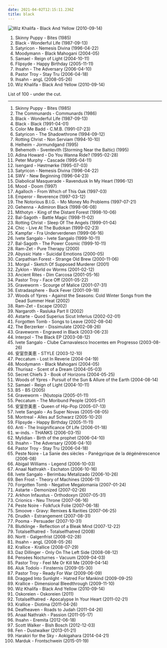 ```yaml
---
date: 2021-04-02T12:15:11.236Z
title: black
---
```

![Wiz Khalifa - Black And Yellow (2010-09-14)](http://coverartarchive.org/release/b58e040e-e64c-4d77-bbec-5dde4755de8a/28279457366-500.jpg "Wiz Khalifa - Black And Yellow (2010-09-14)")
<ol class="albums">
<li data-cover="https://via.placeholder.com/450" data-tags="industrial" role="button">Skinny Puppy - Bites (1985)</li>
<li data-cover="http://coverartarchive.org/release/682ac206-fba0-49ce-8a1c-37373b110ad1/7042253296-500.jpg" data-tags="80s" role="button">Black - Wonderful Life (1987-09-13)</li>
<li data-cover="https://img.discogs.com/cNhyGiPa18oIAK7F52ij5CIZrFM=/fit-in/562x556/filters:strip_icc():format(jpeg):mode_rgb():quality(90)/discogs-images/R-2133956-1348802991-3436.jpeg.jpg" data-tags="black metal" role="button">Satyricon - Nemesis Divina (1996-04-22)</li>
<li data-cover="https://img.discogs.com/lR9OILM_9YX_f7xYHNGmT4wU7gw=/fit-in/600x600/filters:strip_icc():format(jpeg):mode_rgb():quality(90)/discogs-images/R-2014630-1323624467.jpeg.jpg" data-tags="house, detroit, deep house" role="button">Moodymann - Black Mahogani (2004-05)</li>
<li data-cover="http://coverartarchive.org/release/bd9ddc75-db23-4d46-b748-a39e5d4c5a19/26723378277-500.jpg" data-tags="industrial metal" role="button">Samael - Reign of Light (2004-10-11)</li>
<li data-cover="http://coverartarchive.org/release/696527a2-2afc-4ba6-a5d7-c96f3f72aca5/6845856977-500.jpg" data-tags="black" role="button">Flipsyde - Happy Birthday (2005-11-11)</li>
<li data-cover="https://via.placeholder.com/450" data-tags="progressive metal, progressive black metal, black metal" role="button">Ihsahn - The Adversary (2006-04-10)</li>
<li data-cover="https://img.discogs.com/pVa8ViN8xZ1a5LhIJQSwhwoTDNc=/fit-in/600x600/filters:strip_icc():format(jpeg):mode_rgb():quality(90)/discogs-images/R-2840956-1572891029-1201.jpeg.jpg" data-tags="hip hop, dirty south, southern rap, south, gucci mane" role="button">Pastor Troy - Stay Tru (2006-04-18)</li>
<li data-cover="https://via.placeholder.com/450" data-tags="progressive metal, progressive black metal, black metal, 2008" role="button">Ihsahn - angL (2008-05-26)</li>
<li data-cover="http://coverartarchive.org/release/b58e040e-e64c-4d77-bbec-5dde4755de8a/28279457366-500.jpg" data-tags="black, yellow, wiz khalifa, and, blac a yel" role="button">Wiz Khalifa - Black And Yellow (2010-09-14)</li>
</ol>
List of 100 - under the cut.
<!-- more -->

_________________

<ol class="albums">
<li data-cover="https://via.placeholder.com/450" data-tags="industrial" role="button">
Skinny Puppy - Bites (1985)
</li>
<li data-cover="https://img.discogs.com/zheQEkzuYjv5U1gVz-Vr5rHuRtY=/fit-in/600x590/filters:strip_icc():format(jpeg):mode_rgb():quality(90)/discogs-images/R-517703-1274205528.jpeg.jpg" data-tags="80s, new wave" role="button">
The Communards - Communards (1986)
</li>
<li data-cover="http://coverartarchive.org/release/682ac206-fba0-49ce-8a1c-37373b110ad1/7042253296-500.jpg" data-tags="80s" role="button">
Black - Wonderful Life (1987-09-13)
</li>
<li data-cover="https://img.discogs.com/ktiKCADCFfWk3waFTfymCRh_vUE=/fit-in/350x350/filters:strip_icc():format(jpeg):mode_rgb():quality(90)/discogs-images/R-4550069-1368096990-8327.jpeg.jpg" data-tags="80s, black, atb, 80s-albums" role="button">
Black - Black (1991-04-01)
</li>
<li data-cover="http://coverartarchive.org/release/90b22e2c-df0f-4935-8eff-52e244bb5fcd/9537750476-500.jpg" data-tags="new jack swing" role="button">
Color Me Badd - C.M.B. (1991-07-23)
</li>
<li data-cover="https://img.discogs.com/TLuei5VFj9jikf-RXnvqh4ojR8U=/fit-in/600x479/filters:strip_icc():format(jpeg):mode_rgb():quality(90)/discogs-images/R-5956936-1407345856-2710.jpeg.jpg" data-tags="black metal" role="button">
Satyricon - The Shadowthrone (1994-09-12)
</li>
<li data-cover="http://coverartarchive.org/release/a892e0b9-743c-305f-818c-0140426f38ff/3171610927-500.jpg" data-tags="black metal" role="button">
Rotting Christ - Non Serviam (1994-10-10)
</li>
<li data-cover="https://img.discogs.com/R5lBRpamSUPprFvwb7kaHlU-e-c=/fit-in/600x566/filters:strip_icc():format(jpeg):mode_rgb():quality(90)/discogs-images/R-13804159-1615272345-2900.jpeg.jpg" data-tags="black metal" role="button">
Helheim - Jormundgand (1995)
</li>
<li data-cover="http://coverartarchive.org/release/6f9776dc-964d-3c06-8bd8-33aeea62cd1c/6985187745-500.jpg" data-tags="black metal" role="button">
Behemoth - Sventevith (Storming Near the Baltic) (1995)
</li>
<li data-cover="http://coverartarchive.org/release/f019b278-c76f-4d3a-832f-8dccb2498c05/19730960612-500.jpg" data-tags="rnb" role="button">
Adina Howard - Do You Wanna Ride? (1995-02-28)
</li>
<li data-cover="https://img.discogs.com/arKiISUSV0qoRIy4AI46jwB4qkM=/fit-in/170x170/filters:strip_icc():format(jpeg):mode_rgb():quality(90)/discogs-images/R-2078979-1262790041.jpeg.jpg" data-tags="1995, uk, gothic rock" role="button">
Peter Murphy - Cascade (1995-04-11)
</li>
<li data-cover="https://img.discogs.com/KLsHPCXjeJ98_ZFMwg9mwAxc07k=/fit-in/300x300/filters:strip_icc():format(jpeg):mode_rgb():quality(90)/discogs-images/R-6978183-1430847414-6989.jpeg.jpg" data-tags="black metal, norwegian black metal" role="button">
Isengard - Høstmørke (1995-07-03)
</li>
<li data-cover="https://img.discogs.com/cNhyGiPa18oIAK7F52ij5CIZrFM=/fit-in/562x556/filters:strip_icc():format(jpeg):mode_rgb():quality(90)/discogs-images/R-2133956-1348802991-3436.jpeg.jpg" data-tags="black metal" role="button">
Satyricon - Nemesis Divina (1996-04-22)
</li>
<li data-cover="https://img.discogs.com/ZbKVIbpv_MdeNPs_T_HkyryUYz4=/fit-in/600x952/filters:strip_icc():format(jpeg):mode_rgb():quality(90)/discogs-images/R-6072098-1410327188-7562.jpeg.jpg" data-tags="rnb, soul" role="button">
SWV - New Beginning (1996-04-23)
</li>
<li data-cover="http://coverartarchive.org/release/907532a7-6336-4a5c-ac8a-763074578e7a/19391893490-500.jpg" data-tags="black metal" role="button">
Diabolical Masquerade - Ravendusk In My Heart (1996-12)
</li>
<li data-cover="https://img.discogs.com/oi4HGBr1manNRn5Q2y9NL12Lzx4=/fit-in/600x589/filters:strip_icc():format(jpeg):mode_rgb():quality(90)/discogs-images/R-12954081-1545244555-9253.jpeg.jpg" data-tags="1997" role="button">
Mood - Doom (1997)
</li>
<li data-cover="http://coverartarchive.org/release/a9a49fa5-b9a9-4db1-98ed-71061f582bf2/1122680644-500.jpg" data-tags="black metal" role="button">
Agalloch - From Which of This Oak (1997-03)
</li>
<li data-cover="http://coverartarchive.org/release/33a4f987-7445-484b-a8b1-4458e193f3c4/9218731859-500.jpg" data-tags="black metal" role="button">
Emperor - Reverence (1997-03-12)
</li>
<li data-cover="https://img.discogs.com/BnsgRIQxGt6QN05UtwQIY9JL01Y=/fit-in/225x225/filters:strip_icc():format(jpeg):mode_rgb():quality(90)/discogs-images/R-17938378-1616291813-3629.jpeg.jpg" data-tags="black, notoriusbig" role="button">
The Notorious B.I.G. - Mo Money Mo Problems (1997-07-21)
</li>
<li data-cover="https://via.placeholder.com/450" data-tags="black metal" role="button">
Gehenna - Adimiron Black (1998-06-08)
</li>
<li data-cover="http://coverartarchive.org/release/7008d864-5b99-4001-99c6-9f163caeeca2/21075778575-500.jpg" data-tags="viking metal, black metal" role="button">
Mithotyn - King of the Distant Forest (1998-10-06)
</li>
<li data-cover="http://coverartarchive.org/release/d1a807c4-544f-466f-b7fb-ee937cbd40fe/5475890539-500.jpg" data-tags="black metal" role="button">
Bal-Sagoth - Battle Magic (1998-11-02)
</li>
<li data-cover="http://coverartarchive.org/release/436ea4da-befa-49be-8d75-66b22f261574/7443557677-500.jpg" data-tags="black metal, metal, melodic black metal" role="button">
Rotting Christ - Sleep Of The Angels (1999-01-04)
</li>
<li data-cover="https://img.discogs.com/lYCJzw4Pt_1aXvKVT-uyDjObXbI=/fit-in/600x598/filters:strip_icc():format(jpeg):mode_rgb():quality(90)/discogs-images/R-8540311-1463662184-9943.jpeg.jpg" data-tags="disco, funk, soul, dance" role="button">
Chic - Live At The Budokan (1999-02-23)
</li>
<li data-cover="https://via.placeholder.com/450" data-tags="black metal" role="button">
Kampfar - Fra Underverdenen (1999-06-16)
</li>
<li data-cover="http://coverartarchive.org/release/d3016793-7d45-40fd-983d-f2c7134e278a/25200673286-500.jpg" data-tags="pop, female vocalists, dance, latin, brasil" role="button">
Ivete Sangalo - Ivete Sangalo (1999-10-11)
</li>
<li data-cover="http://coverartarchive.org/release/42d676bf-a866-39a3-91ed-f7e703b71344/5475937749-500.jpg" data-tags="symphonic black metal, black metal, symphonic metal, epic black metal" role="button">
Bal-Sagoth - The Power Cosmic (1999-10-11)
</li>
<li data-cover="https://img.discogs.com/JtvIpkBpQdVFzyJhTe3Q0GyP7RE=/fit-in/600x600/filters:strip_icc():format(jpeg):mode_rgb():quality(90)/discogs-images/R-947722-1309533301.jpeg.jpg" data-tags="2000, black metal, gothic metal" role="button">
Ram-Zet - Pure Therapy (2000)
</li>
<li data-cover="https://img.discogs.com/zHwtW5UuvlspOwV3jXxkPX37htU=/fit-in/600x538/filters:strip_icc():format(jpeg):mode_rgb():quality(90)/discogs-images/R-1362214-1388213697-2372.jpeg.jpg" data-tags="black metal, depressive black metal" role="button">
Abyssic Hate - Suicidal Emotions (2000-05)
</li>
<li data-cover="http://coverartarchive.org/release/57028857-c038-469d-9476-5dee0cd5be6d/21747900779-500.jpg" data-tags="black metal" role="button">
Carpathian Forest - Strange Old Brew (2000-11-06)
</li>
<li data-cover="https://img.discogs.com/oDdMrmdYoTd4N8ivudi27yXSLpE=/fit-in/600x605/filters:strip_icc():format(jpeg):mode_rgb():quality(90)/discogs-images/R-2343012-1560775367-3547.jpeg.jpg" data-tags="black metal, symphonic black metal" role="button">
Morgul - Sketch Of Supposed Murderer (2001)
</li>
<li data-cover="http://coverartarchive.org/release/b981ae26-21f1-4deb-9944-64d5ce3db218/7578679028-500.jpg" data-tags="death metal, blackened death metal, black metal" role="button">
Zyklon - World ov Worms (2001-02-12)
</li>
<li data-cover="http://coverartarchive.org/release/52d1c18b-7e00-4d59-90aa-ae41d5f9c8ca/7844092774-500.jpg" data-tags="viking metal" role="button">
Ancient Rites - Dim Carcosa (2001-05-16)
</li>
<li data-cover="http://coverartarchive.org/release/c5767704-3284-4b79-b19b-ce5aed07841b/17269026966-500.jpg" data-tags="hip hop, rap, dirty south, southern rap, south" role="button">
Pastor Troy - Face Off (2001-05-22)
</li>
<li data-cover="http://coverartarchive.org/release/d7db3617-08f0-48aa-b3da-25447de848de/19530600810-500.jpg" data-tags="symphonic black metal, black metal" role="button">
Graveworm - Scourge of Malice (2001-07-31)
</li>
<li data-cover="https://img.discogs.com/_bukTVLaZ2UYdjUEDMAISH7zWhk=/fit-in/502x500/filters:strip_icc():format(jpeg):mode_rgb():quality(90)/discogs-images/R-2177658-1395577751-7466.jpeg.jpg" data-tags="jazz, death metal" role="button">
Estradasphere - Buck Fever (2001-09-18)
</li>
<li data-cover="https://img.discogs.com/5sLt7jO2BTgA3Vb8yFDtMqg7OoY=/fit-in/500x496/filters:strip_icc():format(jpeg):mode_rgb():quality(90)/discogs-images/R-2892682-1309393351.jpeg.jpg" data-tags="black metal" role="button">
Woods of Ypres - Against the Seasons: Cold Winter Songs from the Dead Summer Heat (2002)
</li>
<li data-cover="http://coverartarchive.org/release/9d39e878-2fd1-4988-bd2b-5ee275e451a0/2152582190-500.jpg" data-tags="2002, black metal, progressive metal, gothic metal, avant-garde metal" role="button">
Ram-Zet - Escape (2002)
</li>
<li data-cover="http://coverartarchive.org/release/bb2561bb-fd7a-4c9f-aaf5-ddc0512fbc2a/2248935299-500.jpg" data-tags="black metal" role="button">
Nargaroth - Rasluka Part II (2002)
</li>
<li data-cover="http://coverartarchive.org/release/1a0ba8b4-7e36-436f-8919-23911dabca90/4755919798-500.jpg" data-tags="black metal, symphonic black metal" role="button">
Astarte - Quod Superius Sicut Inferius (2002-02-01)
</li>
<li data-cover="https://img.discogs.com/_nhOTZTclsomWTCRVv2VpYGGha4=/fit-in/340x340/filters:strip_icc():format(jpeg):mode_rgb():quality(90)/discogs-images/R-681273-1147069300.jpeg.jpg" data-tags="depressive black metal, suicidal black metal, black metal, black doom metal" role="button">
Forgotten Tomb - Songs to Leave (2002-08-04)
</li>
<li data-cover="https://via.placeholder.com/450" data-tags="grindcore, death metal, industrial death metal, 2002" role="button">
The Berzerker - Dissimulate (2002-08-26)
</li>
<li data-cover="http://coverartarchive.org/release/9027c1f8-7839-43f5-9f65-46f029fc2d9e/6036381309-500.jpg" data-tags="black metal" role="button">
Graveworm - Engraved in Black (2003-06-23)
</li>
<li data-cover="http://coverartarchive.org/release/e3223417-298a-49af-80d5-e5c875a16183/13323516676-500.jpg" data-tags="indie rock, rock, interpol" role="button">
Interpol - The Black EP (2003-08-12)
</li>
<li data-cover="http://coverartarchive.org/release/46c30b77-dce1-3e19-bb72-0aba8503d0ed/2614963874-500.jpg" data-tags="spanish, female, hip hop, pop, rock, soul, rap, female vocalists, singer-songwriter, dance, cute, dance-pop, urban, latin, house, club, r&b, party, deep, r and b, favorite artists, rnb, female vocals, female vocalist, rhythm and blues, female artists, hot, english, nelly furtado, woman, music, teen pop, shakira, divas" role="button">
Ivete Sangalo - Clube Carnavalesco Inocentes em Progresso (2003-08-26)
</li>
<li data-cover="https://via.placeholder.com/450" data-tags="namie amuro" role="button">
安室奈美恵 - STYLE (2003-12-10)
</li>
<li data-cover="http://coverartarchive.org/release/bcd1474d-1242-3190-b8da-ed87a2547f58/25788869776-500.jpg" data-tags="avant-garde, avant-garde metal, experimental" role="button">
Peccatum - Lost In Reverie (2004-04-19)
</li>
<li data-cover="https://img.discogs.com/lR9OILM_9YX_f7xYHNGmT4wU7gw=/fit-in/600x600/filters:strip_icc():format(jpeg):mode_rgb():quality(90)/discogs-images/R-2014630-1323624467.jpeg.jpg" data-tags="house, detroit, deep house" role="button">
Moodymann - Black Mahogani (2004-05)
</li>
<li data-cover="http://coverartarchive.org/release/c32efa95-be9c-4fb5-ae43-deb6649bb9b0/13323638235-500.jpg" data-tags="melodic black metal" role="button">
Thurisaz - Scent of a Dream (2004-05-03)
</li>
<li data-cover="https://img.discogs.com/wxZ80Zl1HxM5cT72lMYsY8uujUU=/fit-in/450x450/filters:strip_icc():format(jpeg):mode_rgb():quality(90)/discogs-images/R-9086500-1474539313-9374.jpeg.jpg" data-tags="experimental, avant-garde" role="button">
Secret Chiefs 3 - Book of Horizons (2004-05-25)
</li>
<li data-cover="http://coverartarchive.org/release/d694c85e-38c0-49fc-a3db-faf58aad8e22/15400134258-500.jpg" data-tags="black metal" role="button">
Woods of Ypres - Pursuit of the Sun & Allure of the Earth (2004-08-14)
</li>
<li data-cover="http://coverartarchive.org/release/bd9ddc75-db23-4d46-b748-a39e5d4c5a19/26723378277-500.jpg" data-tags="industrial metal" role="button">
Samael - Reign of Light (2004-10-11)
</li>
<li data-cover="http://coverartarchive.org/release/2436bff3-2da5-48eb-b0e0-cc2ba88bdc88/26520350353-500.jpg" data-tags="hip hop, pop, rap, bounce, 00s, black, b5 baby" role="button">
B5 - B5 (2005)
</li>
<li data-cover="http://coverartarchive.org/release/82d03e9a-c800-434b-9915-c0cb52f647b5/4878350488-500.jpg" data-tags="black metal, melodic black metal, symphonic black metal" role="button">
Graveworm - (N)utopia (2005-01-11)
</li>
<li data-cover="https://img.discogs.com/85TRZwIpHvHvnD6DPnIt_16_7Hs=/fit-in/287x373/filters:strip_icc():format(jpeg):mode_rgb():quality(90)/discogs-images/R-4930855-1380135416-5744.jpeg.jpg" data-tags="black metal" role="button">
Peccatum - The Moribund People (2005-07)
</li>
<li data-cover="https://via.placeholder.com/450" data-tags="namie amuro" role="button">
安室奈美恵 - Queen of Hip-Pop (2005-07-13)
</li>
<li data-cover="https://img.discogs.com/_4HN8z9XjaQh_3qSeTtjeHK7_DU=/fit-in/421x600/filters:strip_icc():format(jpeg):mode_rgb():quality(90)/discogs-images/R-6357018-1417261915-3747.jpeg.jpg" data-tags="pop, female vocalists" role="button">
Ivete Sangalo - As Super Novas (2005-08-05)
</li>
<li data-cover="https://img.discogs.com/3EiBn2WyE_kCpGi8zIbcfmXakMA=/fit-in/600x600/filters:strip_icc():format(jpeg):mode_rgb():quality(90)/discogs-images/R-8082238-1454788626-9224.jpeg.jpg" data-tags="punk rock, german" role="button">
Montreal - Alles auf Schwarz (2005-10-20)
</li>
<li data-cover="http://coverartarchive.org/release/696527a2-2afc-4ba6-a5d7-c96f3f72aca5/6845856977-500.jpg" data-tags="black" role="button">
Flipsyde - Happy Birthday (2005-11-11)
</li>
<li data-cover="http://coverartarchive.org/release/c9ac485b-23bf-4a27-9e10-c6183e99632d/2430542448-500.jpg" data-tags="black metal" role="button">
Anti - The Insignificance Of Life (2006-01-18)
</li>
<li data-cover="http://coverartarchive.org/release/17cce29e-7447-4cd3-a332-e9dccdd13f99/11498205195-500.jpg" data-tags="black, w-inds" role="button">
w-inds. - THANKS (2006-03-15)
</li>
<li data-cover="http://coverartarchive.org/release/e9301fb6-afaf-45e6-9ad6-86fab6c8790c/8024078138-500.jpg" data-tags="gothic, death, symphonic metal, black, dark metal, opera metal, french metal, metal opera, dark metal opera, interesting - need more listening" role="button">
Mylidian - Birth of the prophet (2006-04-10)
</li>
<li data-cover="https://via.placeholder.com/450" data-tags="progressive metal, progressive black metal, black metal" role="button">
Ihsahn - The Adversary (2006-04-10)
</li>
<li data-cover="https://img.discogs.com/pVa8ViN8xZ1a5LhIJQSwhwoTDNc=/fit-in/600x600/filters:strip_icc():format(jpeg):mode_rgb():quality(90)/discogs-images/R-2840956-1572891029-1201.jpeg.jpg" data-tags="hip hop, dirty south, southern rap, south, gucci mane" role="button">
Pastor Troy - Stay Tru (2006-04-18)
</li>
<li data-cover="http://coverartarchive.org/release/17a846de-17d7-4bba-b628-ffecf724d5e1/6237246119-500.jpg" data-tags="black metal" role="button">
Peste Noire - La Sanie des siècles - Panégyrique de la dégénérescence (2006-08)
</li>
<li data-cover="http://coverartarchive.org/release/8d8e6041-9f4b-4553-ac4d-cf997e29598a/21893021794-500.jpg" data-tags="metalcore, blackcore" role="button">
Abigail Williams - Legend (2006-10-03)
</li>
<li data-cover="http://coverartarchive.org/release/60775bb2-91e1-35bc-8ecf-88c82628700c/2650917419-500.jpg" data-tags="black metal, grindcore" role="button">
Anaal Nathrakh - Eschaton (2006-10-16)
</li>
<li data-cover="https://img.discogs.com/_4HN8z9XjaQh_3qSeTtjeHK7_DU=/fit-in/421x600/filters:strip_icc():format(jpeg):mode_rgb():quality(90)/discogs-images/R-6357018-1417261915-3747.jpeg.jpg" data-tags="spanish, electronic, female, hip hop, pop, rock, soul, rap, female vocalists, singer-songwriter, dance, cute, dance-pop, urban, latin, house, club, r&b, party, deep, r and b, favorite artists, rnb, female vocals, female vocalist, rhythm and blues, female artists, hot, english, nelly furtado, woman, music, teen pop, shakira, divas" role="button">
Ivete Sangalo - Berimbau Metalizado (2006-10-26)
</li>
<li data-cover="http://coverartarchive.org/release/622ac912-8b5d-463a-bad4-52dc1616c118/15785742859-500.jpg" data-tags="ambient, electronic, experimental" role="button">
Ben Frost - Theory of Machines (2006-11)
</li>
<li data-cover="https://img.discogs.com/5dHkjVyXzUyl7ARTXSw_ndemQtk=/fit-in/600x520/filters:strip_icc():format(jpeg):mode_rgb():quality(90)/discogs-images/R-2816952-1305798242.jpeg.jpg" data-tags="doom metal" role="button">
Forgotten Tomb - Negative Megalomania (2007-01-24)
</li>
<li data-cover="http://coverartarchive.org/release/ab7801ce-90eb-4bf3-8997-f3973769b6ad/4755721443-500.jpg" data-tags="black metal" role="button">
Astarte - Demonized (2007-02-26)
</li>
<li data-cover="https://img.discogs.com/rB2wIXWnbx0Juu5uQvv6HL7WeA8=/fit-in/600x596/filters:strip_icc():format(jpeg):mode_rgb():quality(90)/discogs-images/R-1967254-1255597981.jpeg.jpg" data-tags="black metal" role="button">
Arkhon Infaustus - Orthodoxyn (2007-05-31)
</li>
<li data-cover="https://via.placeholder.com/450" data-tags="death metal" role="button">
Crionics - Neu Throne (2007-06-16)
</li>
<li data-cover="http://coverartarchive.org/release/31d6e34e-48b8-4893-877c-fc9c736200c4/2411022826-500.jpg" data-tags="black metal" role="button">
Peste Noire - Folkfuck Folie (2007-06-18)
</li>
<li data-cover="http://coverartarchive.org/release/90b29336-d865-4ed6-a471-ac5722d86e4c/10079866413-500.jpg" data-tags="hip-hop, chillout, jazz, chill, soul, reggae, sexy, dance, funk, house, bass, club, rnb, fun, black, fucking great, test mt" role="button">
Smoove - Gravy: Remixes & Rarities (2007-06-25)
</li>
<li data-cover="https://img.discogs.com/mrqN6wdj-TZSWogh0iHECxcxJlo=/fit-in/600x531/filters:strip_icc():format(jpeg):mode_rgb():quality(90)/discogs-images/R-11006966-1597106527-4900.jpeg.jpg" data-tags="black metal, atmospheric black metal" role="button">
Drudkh - Estrangement (2007-08-31)
</li>
<li data-cover="https://img.discogs.com/EmF4gPMDUoJI4AbWzcYj-xWgMLM=/fit-in/537x496/filters:strip_icc():format(jpeg):mode_rgb():quality(90)/discogs-images/R-1130112-1194467176.png.jpg" data-tags="2007, trip-hop, indie, experimental, shoegaze, cello, unique, finnish, intense, female vocalist, 00's, helsinki, black, dynamic, finland, deer, persuader, underplayed, great sound, pooma, raindeer, satumaa-tango" role="button">
Pooma - Persuader (2007-10-31)
</li>
<li data-cover="http://coverartarchive.org/release/200d7321-e0b5-4491-8c61-9af4691f4a75/954326067-500.jpg" data-tags="black metal, black, atmospheric black metal, depressive black metal, post-black metal, favorite bm" role="button">
Blutklinge - Reflection of a Bleak Mind (2007-12-22)
</li>
<li data-cover="https://img.discogs.com/PPzS5vxma0DIfuTXNTlIFpSDUHI=/fit-in/400x400/filters:strip_icc():format(jpeg):mode_rgb():quality(90)/discogs-images/R-2786836-1301938676.jpeg.jpg" data-tags="black metal, depressive black metal" role="button">
Totalselfhatred - Totalselfhatred (2008)
</li>
<li data-cover="http://coverartarchive.org/release/226ded28-4f33-4067-81eb-815e81d93f7e/1060436836-500.jpg" data-tags="black metal, ambient, funeral doom" role="button">
Nortt - Galgenfrist (2008-02-28)
</li>
<li data-cover="https://via.placeholder.com/450" data-tags="progressive metal, progressive black metal, black metal, 2008" role="button">
Ihsahn - angL (2008-05-26)
</li>
<li data-cover="http://coverartarchive.org/release/d99e08d4-7296-4caf-9aa8-def9985ad9a2/11356617677-500.jpg" data-tags="black metal" role="button">
Krallice - Krallice (2008-07-29)
</li>
<li data-cover="http://coverartarchive.org/release/6c5ea6f2-1f26-4945-a19d-067aa887c55c/22629239985-500.jpg" data-tags="gangsta rap" role="button">
Daz Dillinger - Only On The Left Side (2008-08-12)
</li>
<li data-cover="http://coverartarchive.org/release/9c3df1a3-c47e-43d5-a582-2f56fd601e44/2712493028-500.jpg" data-tags="black metal" role="button">
Pensées Nocturnes - Vacuum (2009-04-03)
</li>
<li data-cover="http://coverartarchive.org/release/e9803377-2162-42a4-812e-a994090509bf/27703818002-500.jpg" data-tags="hip hop, crunk, dirty south, christian, contemporary christian, contemporary christian music, bap, black, horrorcore, georgia, southern rap, sounds, south, troy, southern, batman, ccm, hip, hop, preacher, scripture, evangelism, african-american, zap, hop hop, minister, christian crunk, ministers, mangum, pastor troy, preachers, the south will rise again, missionary, boof, confederate, southern united states, boofer, mission field, kolob, auditory, scriptural, troy mangum, trip to kolob, hie to kolob, missionaries, boofed, hippety hop hop, people who use the bathroom occasionally, ordination of the ordinary, the south will rise" role="button">
Pastor Troy - Feel Me Or Kill Me (2009-04-14)
</li>
<li data-cover="http://coverartarchive.org/release/c3167de2-e1f2-4fdb-bc72-9610c837be6a/14303013313-500.jpg" data-tags="2009, french, experimental, noise rock, psychedelic, late night, space rock, intense, psychedelic rock, psycho, drone doom, black, drone rock, acid rock, heavy psych, experimental black metal, doomgaze, noise metal, norma evangelium diaboli, noisegaze, black noise, ritual musick, creeping chaos, pscychedelic rock, the ajna offensive" role="button">
Aluk Todolo - Finsternis (2009-05-30)
</li>
<li data-cover="http://coverartarchive.org/release/6bc15665-cead-4b38-bff5-5c83b1cf25be/18255639057-500.jpg" data-tags="crunk, dirty south" role="button">
Pastor Troy - Ready For War (2009-06-09)
</li>
<li data-cover="http://coverartarchive.org/release/da9e633c-b899-4e6f-b270-9dd4d788f81a/27317356479-500.jpg" data-tags="black metal" role="button">
Dragged Into Sunlight - Hatred For Mankind (2009-09-25)
</li>
<li data-cover="http://coverartarchive.org/release/39fec153-c55a-4b18-88b3-885260374ffc/11356273648-500.jpg" data-tags="black metal" role="button">
Krallice - Dimensional Bleedthrough (2009-11-10)
</li>
<li data-cover="http://coverartarchive.org/release/b58e040e-e64c-4d77-bbec-5dde4755de8a/28279457366-500.jpg" data-tags="black, yellow, wiz khalifa, and, blac a yel" role="button">
Wiz Khalifa - Black And Yellow (2010-09-14)
</li>
<li data-cover="https://img.discogs.com/SaAsJs67Zil5nfHO5-b4OmIBWlc=/fit-in/600x600/filters:strip_icc():format(jpeg):mode_rgb():quality(90)/discogs-images/R-9459322-1480949074-7439.jpeg.jpg" data-tags="black metal, black" role="button">
Oskoreien - Oskoreien (2011)
</li>
<li data-cover="http://coverartarchive.org/release/29134711-fd9c-44b0-a738-41b922f5be6c/1465495232-500.jpg" data-tags="2011, black metal" role="button">
Totalselfhatred - Apocalypse In Your Heart (2011-02-21)
</li>
<li data-cover="http://coverartarchive.org/release/ee632194-3255-485b-936c-dc3654066cf8/11356172981-500.jpg" data-tags="black metal, progressive black metal" role="button">
Krallice - Diotima (2011-04-26)
</li>
<li data-cover="http://coverartarchive.org/release/e6b250b5-d81f-4303-95c0-460e1c3ce897/17498799005-500.jpg" data-tags="atmospheric black metal, black metal, post-rock" role="button">
Deafheaven - Roads to Judah (2011-04-26)
</li>
<li data-cover="http://coverartarchive.org/release/75161655-04bd-4730-8cbc-9128f371ab61/21129401013-500.jpg" data-tags="black metal, grindcore" role="button">
Anaal Nathrakh - Passion (2011-05-17)
</li>
<li data-cover="http://coverartarchive.org/release/5cd6b6d7-2e05-4099-ac57-34fff58628bb/15876222927-500.jpg" data-tags="progressive metal, 2012" role="button">
Ihsahn - Eremita (2012-06-18)
</li>
<li data-cover="https://via.placeholder.com/450" data-tags="2012" role="button">
Scott Walker - Bish Bosch (2012-12-03)
</li>
<li data-cover="http://coverartarchive.org/release/7edfd2b0-a7ea-4d64-85cc-3f9767ef53eb/2839174755-500.jpg" data-tags="2013, black metal" role="button">
Fen - Dustwalker (2013-01-21)
</li>
<li data-cover="https://img.discogs.com/GDdEqcI5FkWMcnhNnHMhPV26qkg=/fit-in/600x399/filters:strip_icc():format(jpeg):mode_rgb():quality(90)/discogs-images/R-11576948-1518854988-9070.jpeg.jpg" data-tags="2014" role="button">
Harakiri for the Sky - Aokigahara (2014-04-21)
</li>
<li data-cover="http://coverartarchive.org/release/a5cc15e1-24da-4b17-8db6-1355c5308631/9188555081-500.jpg" data-tags="black metal" role="button">
Marduk - Frontschwein (2015-01-19)
</li>
</ol>